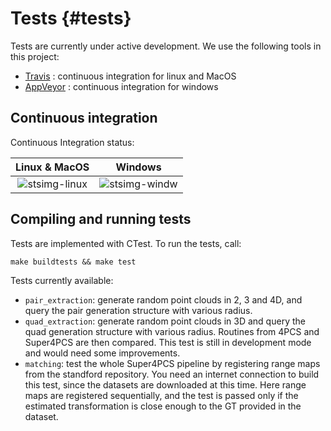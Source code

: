 # Tests {#tests}

Tests are currently under active development. We use the following tools in this project:
* [Travis](https://travis-ci.org/STORM-IRIT/OpenGR) : continuous integration for linux and MacOS
* [AppVeyor](https://ci.appveyor.com/project/nmellado/opengr/) : continuous integration for windows

## Continuous integration
Continuous Integration status:

[stsimg-linux]: https://api.travis-ci.org/STORM-IRIT/OpenGR.svg?branch=master
[stsimg-windw]: https://ci.appveyor.com/api/projects/status/wpilmlfk8obuod8b/branch/master?svg=true

| Linux  \& MacOS | Windows         |
| :----:          | :-----:         |
| ![stsimg-linux] | ![stsimg-windw] |


## Compiling and running tests
Tests are implemented with CTest. To run the tests, call:
```{bash}
make buildtests && make test
```


Tests currently available:
* `pair_extraction`: generate random point clouds in 2, 3 and 4D, and query the pair generation structure with various radius.
* `quad_extraction`: generate random point clouds in 3D and query the quad generation structure with various radius. Routines from 4PCS and Super4PCS are then compared. This test is still in development mode and would need some improvements.
* `matching`: test the whole Super4PCS pipeline by registering range maps from the standford repository. You need an internet connection to build this test, since the datasets are downloaded at this time. Here range maps are registered sequentially, and the test is passed only if the estimated transformation is close enough to the GT provided in the dataset.
